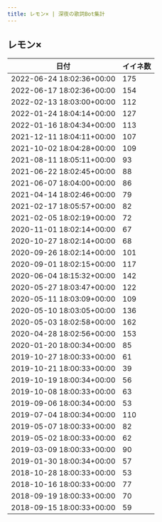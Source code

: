 ```yaml
---
title: レモン× | 深夜の歌詞Bot集計
---
```

## レモン×

|日付|イイネ数|
|-|-|
|2022-06-24 18:02:36+00:00|175|
|2022-06-17 18:02:36+00:00|154|
|2022-02-13 18:03:00+00:00|112|
|2022-01-24 18:04:14+00:00|127|
|2022-01-16 18:04:34+00:00|113|
|2021-12-11 18:04:11+00:00|107|
|2021-10-02 18:04:28+00:00|109|
|2021-08-11 18:05:11+00:00|93|
|2021-06-22 18:02:45+00:00|88|
|2021-06-07 18:04:00+00:00|86|
|2021-04-14 18:02:46+00:00|79|
|2021-02-17 18:05:57+00:00|82|
|2021-02-05 18:02:19+00:00|72|
|2020-11-01 18:02:14+00:00|67|
|2020-10-27 18:02:14+00:00|68|
|2020-09-26 18:02:14+00:00|101|
|2020-09-01 18:02:15+00:00|117|
|2020-06-04 18:15:32+00:00|142|
|2020-05-27 18:03:47+00:00|122|
|2020-05-11 18:03:09+00:00|109|
|2020-05-10 18:03:05+00:00|136|
|2020-05-03 18:02:58+00:00|162|
|2020-04-28 18:02:56+00:00|153|
|2020-01-20 18:00:34+00:00|85|
|2019-10-27 18:00:33+00:00|61|
|2019-10-21 18:00:33+00:00|39|
|2019-10-19 18:00:34+00:00|56|
|2019-10-08 18:00:33+00:00|63|
|2019-09-06 18:00:34+00:00|53|
|2019-07-04 18:00:34+00:00|110|
|2019-05-07 18:00:33+00:00|82|
|2019-05-02 18:00:33+00:00|62|
|2019-03-09 18:00:33+00:00|90|
|2019-01-30 18:00:34+00:00|57|
|2018-10-28 18:00:33+00:00|53|
|2018-10-16 18:00:33+00:00|77|
|2018-09-19 18:00:33+00:00|70|
|2018-09-15 18:00:33+00:00|59|
